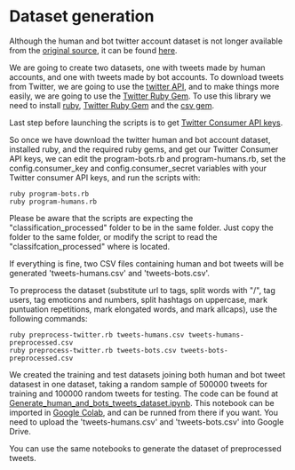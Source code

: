 # Dataset generation
Although the human and bot twitter account dataset is not longer available from the [original source](https://www.cl.cam.ac.uk/~szuhg2/data/characterisation_processed.zip), it can be found [here](https://github.com/Flajt/Twitter_bot_detection/tree/ml-model/Datasets/classification_processed).

We are going to create two datasets, one with tweets made by human accounts, and one with tweets made by bot accounts. To download tweets from Twitter, we are going to use the [twitter API](https://developer.twitter.com/en/docs), and to make things more easily, we are going to use the [Twitter Ruby Gem](https://rdoc.info/gems/twitter). To use this library we need to install [ruby](https://www.ruby-lang.org/en/), [Twitter Ruby Gem](https://rdoc.info/gems/twitter) and the [csv gem](https://github.com/ruby/csv).

Last step before launching the scripts is to get [Twitter Consumer API keys](https://developer.twitter.com/en/docs/basics/authentication/overview/application-only).

So once we have download the twitter human and bot account dataset, installed ruby, and the required ruby gems, and get our Twitter Consumer API keys, we can edit the program-bots.rb and program-humans.rb, set the config.consumer_key and config.consumer_secret variables with your Twitter consumer API keys, and run the scripts with: 

```
ruby program-bots.rb
ruby program-humans.rb
```
Please be aware that the scripts are expecting the "classification_processed" folder to be in the same folder. Just copy the folder to the same folder, or modify the script to read the "classifcation_processed" where is located.

If everything is fine, two CSV files containing human and bot tweets will be generated 'tweets-humans.csv' and 'tweets-bots.csv'.

To preprocess the dataset (substitute url to tags, split words with "/", tag users, tag emoticons and numbers, split hashtags on uppercase, mark puntuation repetitions, mark elongated words, and mark allcaps), use the following commands:
```
ruby preprocess-twitter.rb tweets-humans.csv tweets-humans-preprocessed.csv
ruby preprocess-twitter.rb tweets-bots.csv tweets-bots-preprocessed.csv
```

We created the training and test datasets joining both human and bot tweet datasest in one dataset, taking a random sample of 500000 tweets for training and 100000 random tweets for testing. The code can be found at [Generate_human_and_bots_tweets_dataset.ipynb](https://github.com/cberrioa/Human-or-Bot/blob/master/dataset%20geneation/Generate_human_and_bots_tweets_dataset.ipynb). This notebook can be imported in [Google Colab](https://colab.research.google.com), and can be runned from there if you want. You need to upload the 'tweets-humans.csv' and 'tweets-bots.csv' into Google Drive.
 
 You can use the same notebooks to generate the dataset of preprocessed tweets.

